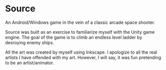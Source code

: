 # Source
An Android/Windows game in the vein of a classic arcade space shooter.

Source was built as an exercise to familiarize myself with the Unity game engine. The goal of the game is to climb an endless level ladder by desroying enemy ships.

All the art was created by myself using Inkscape. I apologize to all the real artists I have offended with my art. However, I will say, it was fun pretending to be an artist/animator.





